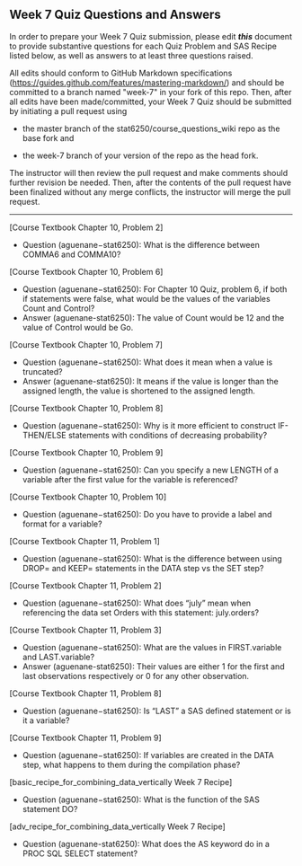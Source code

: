 ## Week 7 Quiz Questions and Answers

In order to prepare your Week 7 Quiz submission, please edit ***this*** document to provide substantive questions for each Quiz Problem and SAS Recipe listed below, as well as answers to at least three questions raised.

All edits should conform to GitHub Markdown specifications (https://guides.github.com/features/mastering-markdown/) and should be committed to a branch named "week-7" in your fork of this repo. Then, after all edits have been made/committed, your Week 7 Quiz should be submitted by initiating a pull request using

- the master branch of the stat6250/course_questions_wiki repo as the base fork and

- the week-7 branch of your version of the repo as the head fork.

The instructor will then review the pull request and make comments should further revision be needed. Then, after the contents of the pull request have been finalized without any merge conflicts, the instructor will merge the pull request.

********************************************************************************



[Course Textbook Chapter 10, Problem 2]
- Question (aguenane−stat6250): What is the difference between COMMA6 and COMMA10?



[Course Textbook Chapter 10, Problem 6]
- Question (aguenane−stat6250): For Chapter 10 Quiz, problem 6, if both if statements were false, what would be the values of the variables Count and Control?
- Answer (aguenane-stat6250): The value of Count would be 12 and the value of Control would be Go.



[Course Textbook Chapter 10, Problem 7]
- Question (aguenane−stat6250): What does it mean when a value is truncated?
- Answer (aguenane-stat6250): It means if the value is longer than the assigned length, the value is shortened to the assigned length. 



[Course Textbook Chapter 10, Problem 8]
- Question (aguenane−stat6250): Why is it more efficient to construct IF-THEN/ELSE statements with conditions of decreasing probability?



[Course Textbook Chapter 10, Problem 9]
- Question (aguenane−stat6250): Can you specify a new LENGTH of a variable after the first value for the variable is referenced?



[Course Textbook Chapter 10, Problem 10]
- Question (aguenane−stat6250): Do you have to provide a label and format for a variable?



[Course Textbook Chapter 11, Problem 1]
- Question (aguenane−stat6250): What is the difference between using DROP= and KEEP= statements in the DATA step vs the SET step?



[Course Textbook Chapter 11, Problem 2]
- Question (aguenane−stat6250): What does “july” mean when referencing the data set Orders with this statement: july.orders?


[Course Textbook Chapter 11, Problem 3]
- Question (aguenane−stat6250): What are the values in FIRST.variable and LAST.variable?
- Answer (aguenane-stat6250): Their values are either 1 for the first and last observations respectively or 0 for any other observation.



[Course Textbook Chapter 11, Problem 8]
- Question (aguenane−stat6250): Is “LAST” a SAS defined statement or is it a variable?



[Course Textbook Chapter 11, Problem 9]
- Question (aguenane−stat6250): If variables are created in the DATA step, what happens to them during the compilation phase?



[basic_recipe_for_combining_data_vertically Week 7 Recipe]
- Question (aguenane−stat6250): What is the function of the SAS statement DO? 


[adv_recipe_for_combining_data_vertically Week 7 Recipe]
- Question (aguenane-stat6250): What does the AS keyword do in a PROC SQL SELECT statement?

